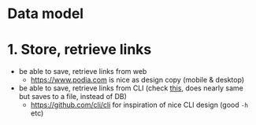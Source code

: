# Data model

# 1. Store, retrieve links

- be able to save, retrieve links from web
  - https://www.podia.com is nice as design copy (mobile & desktop)
- be able to save, retrieve links from CLI (check [this](https://github.com/nikitavoloboev/learning/blob/master/go/savelink/main.go), does nearly same but saves to a file, instead of DB)
  - https://github.com/cli/cli for inspiration of nice CLI design (good `-h` etc)
